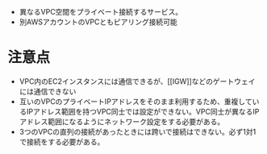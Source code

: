- 異なるVPC空間をプライベート接続するサービス。
- 別AWSアカウントのVPCともピアリング接続可能

# 注意点
- VPC内のEC2インスタンスには通信できるが、[[IGW]]などのゲートウェイには通信できない
- 互いのVPCのプライベートIPアドレスをそのまま利用するため、重複しているIPアドレス範囲を持つVPC同士では設定ができない。VPC同士が異なるIPアドレス範囲になるようにネットワーク設定をする必要がある。
- 3つのVPCの直列の接続があったときには跨いで接続はできない。必ず1対1で接続をする必要がある。